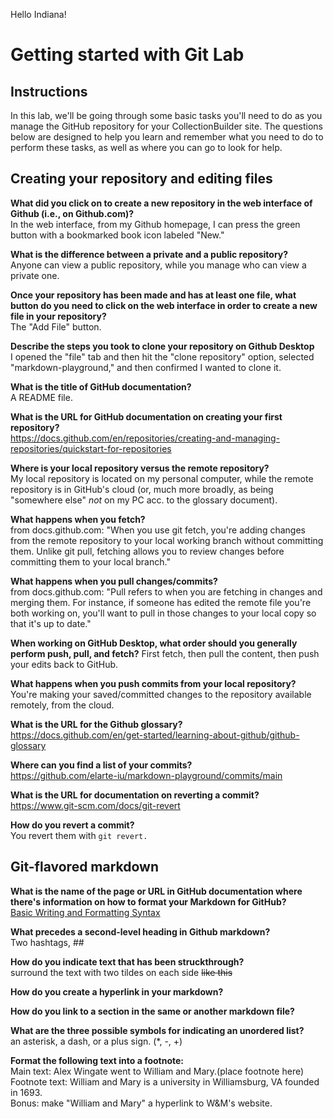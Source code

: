Hello Indiana!

# Getting started with Git Lab
## Instructions
In this lab, we'll be going through some basic tasks you'll need to do as you manage the GitHub repository for your CollectionBuilder site. The questions below are designed to help you learn and remember what you need to do to perform these tasks, as well as where you can go to look for help. 
## Creating your repository and editing files
**What did you click on to create a new repository in the web interface of Github (i.e., on Github.com)?**  
In the web interface, from my Github homepage, I can press the green button with a bookmarked book icon labeled "New."

**What is the difference between a private and a public repository?**  
Anyone can view a public repository, while you manage who can view a private one.

**Once your repository has been made and has at least one file, what button do you need to click on the web interface in order to create a new file in your repository?**  
The "Add File" button.

**Describe the steps you took to clone your repository on Github Desktop**  
I opened the "file" tab and then hit the "clone repository" option, selected "markdown-playground," and then confirmed I wanted to clone it.

**What is the title of GitHub documentation?**  
A README file.

**What is the URL for GitHub documentation on creating your first repository?**  
https://docs.github.com/en/repositories/creating-and-managing-repositories/quickstart-for-repositories

**Where is your local repository versus the remote repository?**  
My local repository is located on my personal computer, while the remote repository is in GitHub's cloud (or, much more broadly, as being "somewhere else" *not* on my PC acc. to the glossary document).

**What happens when you fetch?**  
from docs.github.com: "When you use git fetch, you're adding changes from the remote repository to your local working branch without committing them. Unlike git pull, fetching allows you to review changes before committing them to your local branch."

**What happens when you pull changes/commits?**  
from docs.github.com: "Pull refers to when you are fetching in changes and merging them. For instance, if someone has edited the remote file you're both working on, you'll want to pull in those changes to your local copy so that it's up to date."

**When working on GitHub Desktop, what order should you generally perform push, pull, and fetch?**
First fetch, then pull the content, then push your edits back to GitHub.

**What happens when you push commits from your local repository?**  
You're making your saved/committed changes to the repository available remotely, from the cloud. 

**What is the URL for the Github glossary?**  
https://docs.github.com/en/get-started/learning-about-github/github-glossary

**Where can you find a list of your commits?**  
https://github.com/elarte-iu/markdown-playground/commits/main

**What is the URL for documentation on reverting a commit?**  
https://www.git-scm.com/docs/git-revert

**How do you revert a commit?**  
You revert them with `git revert.`

## Git-flavored markdown
**What is the name of the page or URL in GitHub documentation where there's information on how to format your Markdown for GitHub?**  
[Basic Writing and Formatting Syntax](https://docs.github.com/en/get-started/writing-on-github/getting-started-with-writing-and-formatting-on-github/basic-writing-and-formatting-syntax)

**What precedes a second-level heading in Github markdown?**  
Two hashtags, ##

**How do you indicate text that has been struckthrough?**  
surround the text with two tildes on each side ~~like this~~

**How do you create a hyperlink in your markdown?**  


**How do you link to a section in the same or another markdown file?**  


**What are the three possible symbols for indicating an unordered list?**  
an asterisk, a dash, or a plus sign. (*, -, +)

**Format the following text into a footnote:**  
Main text: Alex Wingate went to William and Mary.(place footnote here)  
Footnote text: William and Mary is a university in Williamsburg, VA founded in 1693.  
Bonus: make "William and Mary" a hyperlink to W&M's website. 
